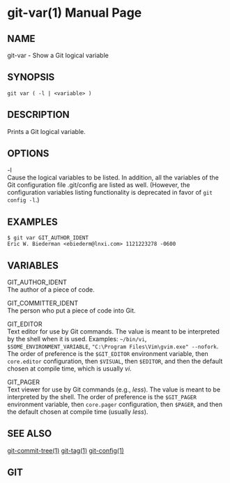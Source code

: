 # git-var(1) Manual Page

## NAME

git-var - Show a Git logical variable

## SYNOPSIS

    git var ( -l | <variable> )

## DESCRIPTION

Prints a Git logical variable.

## OPTIONS

-l  
Cause the logical variables to be listed. In addition, all the variables of the Git configuration file .git/config are listed as well. (However, the configuration variables listing functionality is deprecated in favor of `git config -l`.)

## EXAMPLES

    $ git var GIT_AUTHOR_IDENT
    Eric W. Biederman <ebiederm@lnxi.com> 1121223278 -0600

## VARIABLES

GIT_AUTHOR_IDENT  
The author of a piece of code.

GIT_COMMITTER_IDENT  
The person who put a piece of code into Git.

GIT_EDITOR  
Text editor for use by Git commands. The value is meant to be interpreted by the shell when it is used. Examples: `~/bin/vi`, `$SOME_ENVIRONMENT_VARIABLE`, `"C:\Program Files\Vim\gvim.exe" --nofork`. The order of preference is the `$GIT_EDITOR` environment variable, then `core.editor` configuration, then `$VISUAL`, then `$EDITOR`, and then the default chosen at compile time, which is usually _vi_.

GIT_PAGER  
Text viewer for use by Git commands (e.g., _less_). The value is meant to be interpreted by the shell. The order of preference is the `$GIT_PAGER` environment variable, then `core.pager` configuration, then `$PAGER`, and then the default chosen at compile time (usually _less_).

## SEE ALSO

[git-commit-tree(1)](git-commit-tree.html) [git-tag(1)](git-tag.html) [git-config(1)](git-config.html)

## GIT

